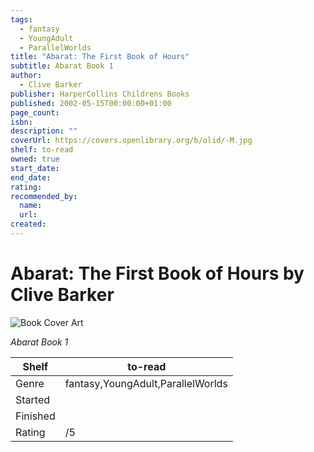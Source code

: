 ```yaml
---
tags:
  - fantasy
  - YoungAdult
  - ParallelWorlds
title: "Abarat: The First Book of Hours"
subtitle: Abarat Book 1
author:
  - Clive Barker
publisher: HarperCollins Childrens Books
published: 2002-05-15T00:00:00+01:00
page_count:
isbn:
description: ""
coverUrl: https://covers.openlibrary.org/b/olid/-M.jpg
shelf: to-read
owned: true
start_date:
end_date:
rating:
recommended_by:
  name:
  url:
created:
---
```


# Abarat: The First Book of Hours by Clive Barker

![Book Cover Art](https://covers.openlibrary.org/b/olid/-M.jpg)

_Abarat Book 1_

| Shelf | to-read |
| --- | --- |
| Genre | fantasy,YoungAdult,ParallelWorlds |
| Started |  |
| Finished |  |
| Rating | /5 |
